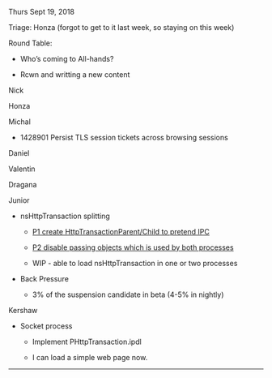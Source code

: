 
Thurs Sept 19, 2018

Triage: Honza (forgot to get to it last week, so staying on this week)

Round Table:

* Who’s coming to All-hands?

* Rcwn and writting a new content

Nick

Honza

Michal

* 1428901 Persist TLS session tickets across browsing sessions

Daniel

Valentin

Dragana

Junior

* nsHttpTransaction splitting

    * [P1 create HttpTransactionParent/Child to pretend IPC](https://bugzilla.mozilla.org/attachment.cgi?id=9005781)

    * [P2 disable passing objects which is used by both processes](https://bugzilla.mozilla.org/attachment.cgi?id=9009806)

    * WIP - able to load nsHttpTransaction in one or two processes

* Back Pressure

    * 3% of the suspension candidate in beta (4-5% in nightly)

Kershaw

* Socket process

    * Implement PHttpTransaction.ipdl

    * I can load a simple web page now.

* * *

